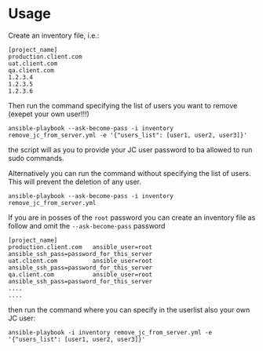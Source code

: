 # Usage
Create an inventory file, i.e.:
```
[project_name]
production.client.com
uat.client.com
qa.client.com
1.2.3.4
1.2.3.5
1.2.3.6
```

Then run the command specifying the list of users you want to remove (exepet your own user!!!)
```
ansible-playbook --ask-become-pass -i inventory remove_jc_from_server.yml -e '{"users_list": [user1, user2, user3]}'
```
the script will as you to provide your JC user password to ba allowed to run sudo commands.

Alternatively you can run the command without specifying the list of users. This will prevent the deletion of any user.
```
ansible-playbook --ask-become-pass -i inventory remove_jc_from_server.yml
```

If you are in posses of the `root` password you can create an inventory file as follow and omit the `--ask-become-pass` password
```
[project_name]
production.client.com   ansible_user=root   ansible_ssh_pass=password_for_this_server
uat.client.com          ansible_user=root   ansible_ssh_pass=password_for_this_server
qa.client.com           ansible_user=root   ansible_ssh_pass=password_for_this_server
....
....
```
then run the command where you can specify in the userlist also your own JC user:
```
ansible-playbook -i inventory remove_jc_from_server.yml -e '{"users_list": [user1, user2, user3]}'
```
